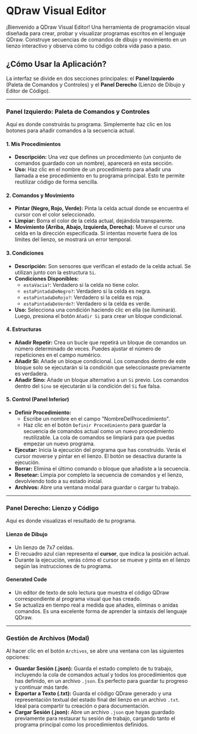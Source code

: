 # QDraw Visual Editor

¡Bienvenido a QDraw Visual Editor! Una herramienta de programación visual diseñada para crear, probar y visualizar programas escritos en el lenguaje QDraw. Construye secuencias de comandos de dibujo y movimiento en un lienzo interactivo y observa cómo tu código cobra vida paso a paso.

## ¿Cómo Usar la Aplicación?

La interfaz se divide en dos secciones principales: el **Panel Izquierdo** (Paleta de Comandos y Controles) y el **Panel Derecho** (Lienzo de Dibujo y Editor de Código).

---

### Panel Izquierdo: Paleta de Comandos y Controles

Aquí es donde construirás tu programa. Simplemente haz clic en los botones para añadir comandos a la secuencia actual.

#### 1. Mis Procedimientos
- **Descripción:** Una vez que defines un procedimiento (un conjunto de comandos guardado con un nombre), aparecerá en esta sección.
- **Uso:** Haz clic en el nombre de un procedimiento para añadir una llamada a ese procedimiento en tu programa principal. Esto te permite reutilizar código de forma sencilla.

#### 2. Comandos y Movimiento
- **Pintar (Negro, Rojo, Verde):** Pinta la celda actual donde se encuentra el cursor con el color seleccionado.
- **Limpiar:** Borra el color de la celda actual, dejándola transparente.
- **Movimiento (Arriba, Abajo, Izquierda, Derecha):** Mueve el cursor una celda en la dirección especificada. Si intentas moverte fuera de los límites del lienzo, se mostrará un error temporal.

#### 3. Condiciones
- **Descripción:** Son sensores que verifican el estado de la celda actual. Se utilizan junto con la estructura `Si`.
- **Condiciones Disponibles:**
  - `estaVacia?`: Verdadero si la celda no tiene color.
  - `estaPintadaDeNegro?`: Verdadero si la celda es negra.
  - `estaPintadaDeRojo?`: Verdadero si la celda es roja.
  - `estaPintadaDeVerde?`: Verdadero si la celda es verde.
- **Uso:** Selecciona una condición haciendo clic en ella (se iluminará). Luego, presiona el botón `Añadir Si` para crear un bloque condicional.

#### 4. Estructuras
- **Añadir Repetir:** Crea un bucle que repetirá un bloque de comandos un número determinado de veces. Puedes ajustar el número de repeticiones en el campo numérico.
- **Añadir Si:** Añade un bloque condicional. Los comandos dentro de este bloque solo se ejecutarán si la condición que seleccionaste previamente es verdadera.
- **Añadir Sino:** Añade un bloque alternativo a un `Si` previo. Los comandos dentro del `Sino` se ejecutarán si la condición del `Si` fue falsa.

#### 5. Control (Panel Inferior)
- **Definir Procedimiento:**
  - Escribe un nombre en el campo "NombreDelProcedimiento".
  - Haz clic en el botón `Definir Procedimiento` para guardar la secuencia de comandos actual como un nuevo procedimiento reutilizable. La cola de comandos se limpiará para que puedas empezar un nuevo programa.
- **Ejecutar:** Inicia la ejecución del programa que has construido. Verás el cursor moverse y pintar en el lienzo. El botón se desactiva durante la ejecución.
- **Borrar:** Elimina el último comando o bloque que añadiste a la secuencia.
- **Resetear:** Limpia por completo la secuencia de comandos y el lienzo, devolviendo todo a su estado inicial.
- **Archivos:** Abre una ventana modal para guardar o cargar tu trabajo.

---

### Panel Derecho: Lienzo y Código

Aquí es donde visualizas el resultado de tu programa.

#### Lienzo de Dibujo
- Un lienzo de 7x7 celdas.
- El recuadro azul cian representa el **cursor**, que indica la posición actual.
- Durante la ejecución, verás cómo el cursor se mueve y pinta en el lienzo según las instrucciones de tu programa.

#### Generated Code
- Un editor de texto de solo lectura que muestra el código QDraw correspondiente al programa visual que has creado.
- Se actualiza en tiempo real a medida que añades, eliminas o anidas comandos. Es una excelente forma de aprender la sintaxis del lenguaje QDraw.

---

### Gestión de Archivos (Modal)

Al hacer clic en el botón `Archivos`, se abre una ventana con las siguientes opciones:

- **Guardar Sesión (.json):** Guarda el estado completo de tu trabajo, incluyendo la cola de comandos actual y todos los procedimientos que has definido, en un archivo `.json`. Es perfecto para guardar tu progreso y continuar más tarde.
- **Exportar a Texto (.txt):** Guarda el código QDraw generado y una representación textual del estado final del lienzo en un archivo `.txt`. Ideal para compartir tu creación o para documentación.
- **Cargar Sesión (.json):** Abre un archivo `.json` que hayas guardado previamente para restaurar tu sesión de trabajo, cargando tanto el programa principal como los procedimientos definidos.